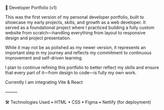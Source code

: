 💼 Developer Portfolio (v1)

This was the first version of my personal developer portfolio, built to showcase my early projects, skills, and growth as a web developer. It served as a foundational project where I practiced building a fully custom website from scratch—handling everything from layout to responsive design and project presentation.

While it may not be as polished as my newer version, it represents an important step in my journey and reflects my commitment to continuous improvement and self-driven learning.

I plan to continue refining this portfolio to better reflect my skills and ensure that every part of it—from design to code—is fully my own work.

Currently I am integrating Vite & React

⸻

🛠️ Technologies Used
	•	HTML
	•	CSS
	•	Figma
    •	Netlify (for deployment)
    
